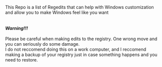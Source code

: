 This Repo is a list of Regedits that can help with Windows customization and allow you to make Windows feel like you want\
\
\
***Warning!!!***\
\
Please be careful when making edits to the registry.  One wrong move and you can seriously do some damage.\
I do not reccomend doing this on a work computer, and I reccomend making a backup of your registry just in case something happens and you need to restore.
